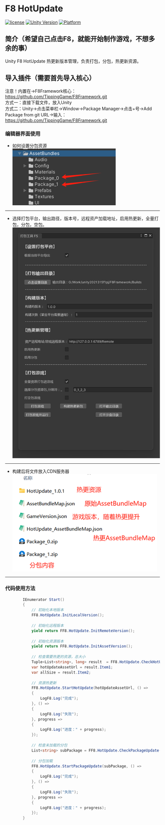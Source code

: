 # F8 HotUpdate

[![license](http://img.shields.io/badge/license-MIT-green.svg)](https://opensource.org/licenses/MIT) 
[![Unity Version](https://img.shields.io/badge/unity-2021.3.15f1-blue)](https://unity.com) 
[![Platform](https://img.shields.io/badge/platform-Win%20%7C%20Android%20%7C%20iOS%20%7C%20Mac%20%7C%20Linux%20%7C%20WebGL-orange)]() 

## 简介（希望自己点击F8，就能开始制作游戏，不想多余的事）
Unity F8 HotUpdate 热更新版本管理，负责打包，分包，热更新资源。  

## 导入插件（需要首先导入核心）
注意！内置在->F8Framework核心：https://github.com/TippingGame/F8Framework.git  
方式一：直接下载文件，放入Unity  
方式二：Unity->点击菜单栏->Window->Package Manager->点击+号->Add Package from git URL->输入：https://github.com/TippingGame/F8Framework.git  

### 编辑器界面使用

* 如何设置分包资源  
  ![image](ui_20240323173756.png)
--------------------------
* 选择打包平台，输出路径，版本号，远程资产加载地址，启用热更新，全量打包，分包，空包。  
  ![image](ui_20240317214323.png)
--------------------------
* 构建后将文件放入CDN服务器  
  ![image](ui_20240323173827.png)
--------------------------
### 代码使用方法
```C#
        IEnumerator Start()
        {
            // 初始化本地版本
            FF8.HotUpdate.InitLocalVersion();

            // 初始化远程版本
            yield return FF8.HotUpdate.InitRemoteVersion();
            
            // 初始化资源版本
            yield return FF8.HotUpdate.InitAssetVersion();
            
            // 检查需要热更的资源，总大小
            Tuple<List<string>, long> result  = FF8.HotUpdate.CheckHotUpdate();
            var hotUpdateAssetUrl = result.Item1;
            var allSize = result.Item2;
            
            // 资源热更新
            FF8.HotUpdate.StartHotUpdate(hotUpdateAssetUrl, () =>
            {
                LogF8.Log("完成");
            }, () =>
            {
                LogF8.Log("失败");
            }, progress =>
            {
                LogF8.Log("进度：" + progress);
            });

            // 检查未加载的分包
            List<string> subPackage = FF8.HotUpdate.CheckPackageUpdate(GameConfig.LocalGameVersion.SubPackage);
            
            // 分包加载
            FF8.HotUpdate.StartPackageUpdate(subPackage, () =>
            {
                LogF8.Log("完成");
            }, () =>
            {
                LogF8.Log("失败");
            }, progress =>
            {
                LogF8.Log("进度：" + progress);
            });
        }
```